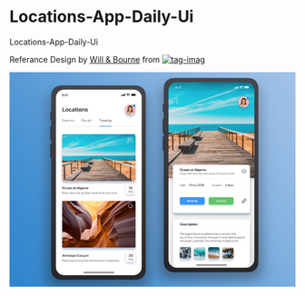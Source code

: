 # Locations-App-Daily-Ui
Locations-App-Daily-Ui

Referance Design by [Will & Bourne](https://dribbble.com/shots/4555409-Locations-App-Daily-Ui-Challenge-005) from [![tag-imag](https://cdn.dribbble.com/assets/logo-bw-0200c7483844c355752e89efaa4ba89b83c9c591d70254ba10f4b25d901359d0.gif)](https://dribbble.com)

![myimage-alt-tag](https://github.com/ravi84184/Locations-App-Daily-Ui/blob/master/document/locations_app.jpg)
